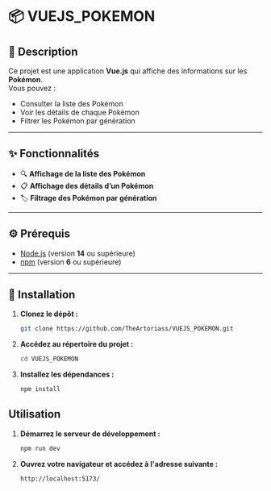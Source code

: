 # 📦 VUEJS_POKEMON

## 📄 Description
Ce projet est une application **Vue.js** qui affiche des informations sur les **Pokémon**.  
Vous pouvez :  
- Consulter la liste des Pokémon  
- Voir les détails de chaque Pokémon  
- Filtrer les Pokémon par génération  

---

## ✨ Fonctionnalités
- 🔍 **Affichage de la liste des Pokémon**  
- 📋 **Affichage des détails d’un Pokémon**  
- 🏷️ **Filtrage des Pokémon par génération**  

---

## ⚙️ Prérequis
- [Node.js](https://nodejs.org/) (version **14** ou supérieure)  
- [npm](https://www.npmjs.com/) (version **6** ou supérieure)  

---

## 🚀 Installation

1. **Clonez le dépôt :**  
   ```bash
   git clone https://github.com/TheArtoriass/VUEJS_POKEMON.git
2. **Accédez au répertoire du projet :**
    ```bash
    cd VUEJS_POKEMON
3. **Installez les dépendances :**
    ```bash
    npm install
## Utilisation

1. **Démarrez le serveur de développement :**
    ```bash
    npm run dev
2.  **Ouvrez votre navigateur et accédez à l'adresse suivante :**
    ```bash
    http://localhost:5173/